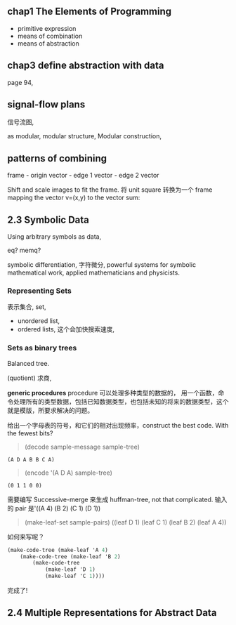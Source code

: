 ## chap1 The Elements of Programming

- primitive expression
- means of combination
- means of abstraction

## chap3 define abstraction with data

page 94,

## signal-flow plans

信号流图,

as modular, modular structure, Modular construction,

## patterns of combining

frame - origin vector - edge 1 vector - edge 2 vector

Shift and scale images to fit the frame. 将 unit square 转换为一个 frame mapping the vector v=(x,y) to the vector sum:

## 2.3 Symbolic Data

Using arbitrary symbols as data,

eq?
memq?

symbolic differentiation, 字符微分, powerful systems for symbolic mathematical work, applied mathematicians and physicists.

### Representing Sets

表示集合, set,

- unordered list,
- ordered lists, 这个会加快搜索速度,

### Sets as binary trees

Balanced tree.

(quotient) 求商,

**generic procedures**
procedure 可以处理多种类型的数据的，
用一个函数，命令处理所有的类型数据，包括已知数据类型，也包括未知的将来的数据类型，这个就是模版，所要求解决的问题。

给出一个字母表的符号，和它们的相对出现频率，construct the best code.
With the fewest bits?

> (decode sample-message sample-tree)

    (A D A B B C A)

> (encode '(A D A) sample-tree)

    (0 1 1 0 0)

需要编写 Successive-merge 来生成 huffman-tree, not that complicated.
输入的 pair 是'((A 4) (B 2) (C 1) (D 1))

> (make-leaf-set sample-pairs)
> ((leaf D 1) (leaf C 1) (leaf B 2) (leaf A 4))

如何来写呢？

```scheme
(make-code-tree (make-leaf 'A 4)
    (make-code-tree (make-leaf 'B 2)
        (make-code-tree
            (make-leaf 'D 1)
            (make-leaf 'C 1))))
```
完成了!

## 2.4 Multiple Representations for Abstract Data




